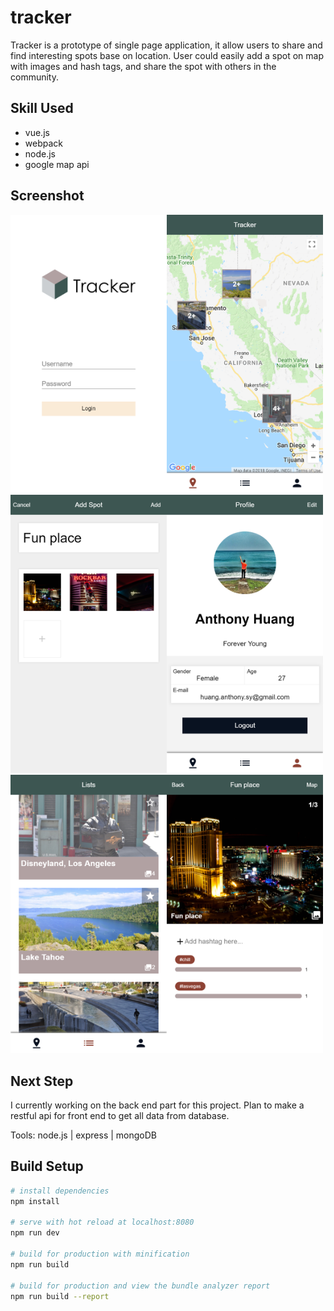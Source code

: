 # tracker

Tracker is a prototype of single page application, it allow users to share and find interesting spots base on location.
User could easily add a spot on map with images and hash tags, and share the spot with others in the community.

## Skill Used
* vue.js
* webpack
* node.js
* google map api

## Screenshot
<img src=screenshot/6.png width="250"/><img src=screenshot/1.png width="250"/><img src=screenshot/4.png width="250"/><img src=screenshot/3.png width="250"/><img src=screenshot/2.png width="250"/><img src=screenshot/5.png width="250"/>

## Next Step
I currently working on the back end part for this project. Plan to make a restful api for front end to get all data from database.

Tools: node.js | express | mongoDB


## Build Setup

``` bash
# install dependencies
npm install

# serve with hot reload at localhost:8080
npm run dev

# build for production with minification
npm run build

# build for production and view the bundle analyzer report
npm run build --report
```
